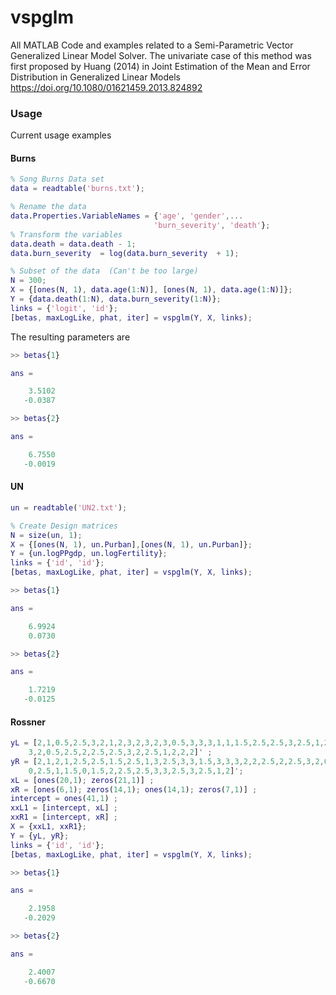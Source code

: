 #  vspglm
All MATLAB Code and examples related to a Semi-Parametric Vector Generalized Linear Model Solver. The univariate case of this method was first proposed by Huang (2014) in Joint Estimation of the Mean and Error Distribution in Generalized Linear Models https://doi.org/10.1080/01621459.2013.824892



### Usage 

Current usage examples

#### Burns

```matlab
% Song Burns Data set
data = readtable('burns.txt');

% Rename the data
data.Properties.VariableNames = {'age', 'gender',...
                                'burn_severity', 'death'};
% Transform the variables 
data.death = data.death - 1;
data.burn_severity  = log(data.burn_severity  + 1);

% Subset of the data  (Can't be too large)
N = 300;
X = {[ones(N, 1), data.age(1:N)], [ones(N, 1), data.age(1:N)]};
Y = {data.death(1:N), data.burn_severity(1:N)};
links = {'logit', 'id'};
[betas, maxLogLike, phat, iter] = vspglm(Y, X, links);
```

The resulting parameters are 

```matlab
>> betas{1}

ans =

    3.5102
   -0.0387

>> betas{2}

ans =

    6.7550
   -0.0019
```

#### UN

```matlab
un = readtable('UN2.txt');

% Create Design matrices
N = size(un, 1);
X = {[ones(N, 1), un.Purban],[ones(N, 1), un.Purban]};
Y = {un.logPPgdp, un.logFertility};
links = {'id', 'id'};
[betas, maxLogLike, phat, iter] = vspglm(Y, X, links);
```

```matlab
>> betas{1}

ans =

    6.9924
    0.0730

>> betas{2}

ans =

    1.7219
   -0.0125
```

#### Rossner

```matlab
yL = [2,1,0.5,2.5,3,2,1,2,3,2,3,2,3,0.5,3,3,3,1,1,1.5,2.5,2.5,3,2.5,1,2,3,...
    3,2,0.5,2.5,2,2.5,2.5,3,2,2.5,1,2,2,2]' ;
yR = [2,1,2,1,2.5,2.5,1.5,2.5,1,3,2.5,3,3,1.5,3,3,3,2,2,2.5,2,2.5,3,2,0.5,...
    0,2.5,1,1.5,0,1.5,2,2.5,2.5,3,3,2.5,3,2.5,1,2]';
xL = [ones(20,1); zeros(21,1)] ;
xR = [ones(6,1); zeros(14,1); ones(14,1); zeros(7,1)] ;
intercept = ones(41,1) ;
xxL1 = [intercept, xL] ;
xxR1 = [intercept, xR] ;
X = {xxL1, xxR1};
Y = {yL, yR};
links = {'id', 'id'};
[betas, maxLogLike, phat, iter] = vspglm(Y, X, links);
```

```matlab
>> betas{1}

ans =

    2.1958
   -0.2029

>> betas{2}

ans =

    2.4007
   -0.6670
```